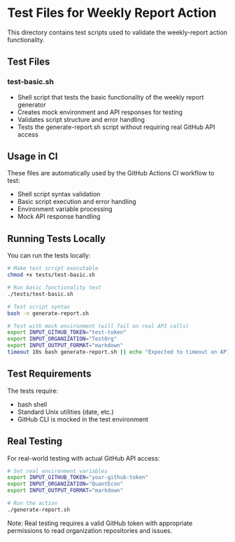 # Test Files for Weekly Report Action

This directory contains test scripts used to validate the weekly-report action functionality.

## Test Files

### test-basic.sh
- Shell script that tests the basic functionality of the weekly report generator
- Creates mock environment and API responses for testing
- Validates script structure and error handling
- Tests the generate-report.sh script without requiring real GitHub API access

## Usage in CI

These files are automatically used by the GitHub Actions CI workflow to test:
- Shell script syntax validation
- Basic script execution and error handling
- Environment variable processing
- Mock API response handling

## Running Tests Locally

You can run the tests locally:

```bash
# Make test script executable
chmod +x tests/test-basic.sh

# Run basic functionality test
./tests/test-basic.sh

# Test script syntax
bash -n generate-report.sh

# Test with mock environment (will fail on real API calls)
export INPUT_GITHUB_TOKEN="test-token"
export INPUT_ORGANIZATION="TestOrg"  
export INPUT_OUTPUT_FORMAT="markdown"
timeout 10s bash generate-report.sh || echo "Expected to timeout on API calls"
```

## Test Requirements

The tests require:
- bash shell
- Standard Unix utilities (date, etc.)
- GitHub CLI is mocked in the test environment

## Real Testing

For real-world testing with actual GitHub API access:

```bash
# Set real environment variables
export INPUT_GITHUB_TOKEN="your-github-token"
export INPUT_ORGANIZATION="QuantEcon" 
export INPUT_OUTPUT_FORMAT="markdown"

# Run the action
./generate-report.sh
```

Note: Real testing requires a valid GitHub token with appropriate permissions to read organization repositories and issues.